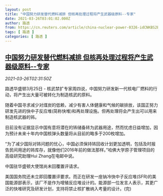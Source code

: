 ```yaml
---
layout: post
title: "中国努力研发替代燃料减排 但核再处理过程将产生武器级原料--专家"
date: 2021-03-26T03:01:02.000Z
author: 路透
from: https://cn.reuters.com/article/china-nuclear-power-0326-idCNKBS2BI07O
tags: [ 路透 ]
categories: [ 路透 ]
---
```

<!--1616727662000-->
[中国努力研发替代燃料减排 但核再处理过程将产生武器级原料--专家](https://cn.reuters.com/article/china-nuclear-power-0326-idCNKBS2BI07O)
------

<div>
<div><i>2021-03-26T02:31:50Z</i></div><p>路透华盛顿3月25日 - 核武禁扩专家周四说，中国努力研发新一代核电厂燃料的行动，将产生出大量可被转化为制造核武的原料。</p><p>随着中国寻求减少对煤炭的低赖，减少有害人体健康和气候的碳排放，该国正努力研发先进的快中子反应堆(简称快堆)和再处理设施。但再处理将会产生出可以用来制造核武器的钸。</p><p>目前没有证据显示中国有意将潜在的钸储备转为武器用途，然而忧虑日益增加，因为预计未来十年内中国核弹头数量将从目前的略多于200枚增加。</p><p>“为了减少国际对钸问题的忧心，中国必须保持钸回收计划更加透明，包括及时报告民间用途的钸库存，就像他们2016年前的做法那样。”哈佛大学原子管理项目的高级研究助理Hui Zhang在电邮中说。</p><p>中国驻华盛顿大使馆尚未回覆置评请求。</p><p>美国国务院还未立即回覆置评要求。而正在研发一座钠冷快中子反应堆(SFR)的美国能源部表示，该厂不是作为增殖反应堆设计的。能源部一位发言人表示，其更广泛的快堆研究及研发计划，支持将禁止核扩散纳入考量的设计。(完)</p>
</div>
